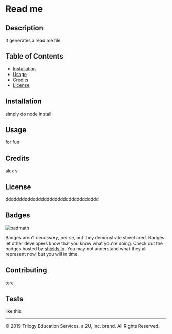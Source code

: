 # Read me
## Description 


It generates a read me file


## Table of Contents 


* [Installation](#installation)
* [Usage](#usage)
* [Credits](#credits)
* [License](#license)


## Installation


simply do node install


## Usage


for fun


## Credits


alex v


## License


dddddddddddddddddddddddddddddddddd


## Badges

![badmath](https://img.shields.io/github/languages/top/nielsenjared/badmath)

Badges aren't _necessary_, per se, but they demonstrate street cred. Badges let other developers know that you know what you're doing. Check out the badges hosted by [shields.io](https://shields.io/). You may not understand what they all represent now, but you will in time.


## Contributing

tere

## Tests

like this


---
© 2019 Trilogy Education Services, a 2U, Inc. brand. All Rights Reserved.

